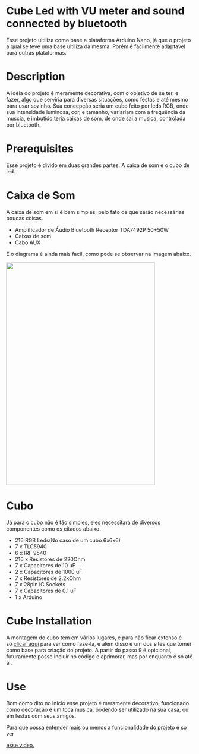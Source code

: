 # Cube Led with VU meter and sound connected by bluetooth

 Esse projeto ultiliza como base a plataforma Arduino Nano, já que o projeto a qual se teve uma base ultiliza da mesma. Porém é facilmente adaptavel para outras plataformas.

# Description 

A ideia do projeto é meramente decorativa, com o objetivo de se ter, e fazer, algo que serviria para diversas situações, como festas e até mesmo para usar sozinho. Sua concepção seria um cubo feito por leds RGB, onde sua intensidade luminosa, cor, e tamanho, variariam com a frequência da muscia, e imbutido teria caixas de som, de onde sai a musica, controlada por bluetooth.

# Prerequisites 

Esse projeto é divido em duas grandes partes: A caixa de som e o cubo de led.

# Caixa de Som

A caixa de som em si é bem simples, pelo fato de que serão necessárias poucas coisas.
<ul>
<li>Amplificador de &Aacute;udio Bluetooth Receptor TDA7492P 50+50W</li>
<li>Caixas de som</li>
<li>Cabo AUX</li>
</ul>
E o diagrama é ainda mais facil, como pode se observar na imagem abaixo.

<p><img src="https://github.com/LilianSSanson/Cube-Led-Com-VU-Meter-Via-Bluethooth/blob/master/Amplificador%20de%20%C3%81udio%20Bluetooth.jpg" width="400" height="600" /></p>

# Cubo 

<p>J&aacute; para o cubo n&atilde;o &eacute; t&atilde;o simples, eles necessitar&aacute; de diversos componentes como os citados abaixo.</p>
<ul>
<li>216 RGB Leds(No caso de um cubo 6x6x6)</li>
<li>7 x TLC5940</li>
<li>6 x IRF 9540</li>
<li>216 x Resistores de 220Ohm</li>
<li>7 x Capacitores de 10 uF</li>
<li>2 x Capacitores de 1000 uF</li>
<li>7 x Resistores de 2.2kOhm</li>
<li>7 x 28pin IC Sockets</li>
<li>7 x Capacitores de 0.1 uF&nbsp;</li>
<li>1 x Arduino</li>
</ul>

# Cube Installation

<p>A montagem do cubo tem em v&aacute;rios lugares, e para n&atilde;o ficar extenso &eacute; s&oacute;&nbsp;<a href="https://www.instructables.com/id/RGB-LED-Cube-With-Bluetooth-App-AnimationCreator/">clicar aqui</a>&nbsp;para ver como faze-la, e al&eacute;m disso &eacute; um dos sites que tomei como base para cria&ccedil;&atilde;o do projeto. A partir do passo 9 &eacute; opicional, futuramente posso incluir no c&oacute;digo e aprimorar, mas por enquanto &eacute; s&oacute; at&eacute; ai.</p>

# Use

Bom como dito no inicio esse projeto é meramente decorativo, funcionado como decoração e um toca musica, podendo ser utilizado na sua casa, ou em festas com seus amigos.

Para que possa entender mais ou menos a funcionalidade do projeto é so ver <p><a href="https://www.youtube.com/watch?v=hyaItBO_Ryo" target="_blank" rel="noopener">esse video.</a></p>

